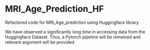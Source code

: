 # MRI_Age_Prediction_HF

Refactored code for MRI_Age_prediction using Huggingface library

We have observed a significantly long time in accessing data from the Huggingface Dataset. Thus, a Pytorch pipeline will be remained and relevant argument will be provided.
